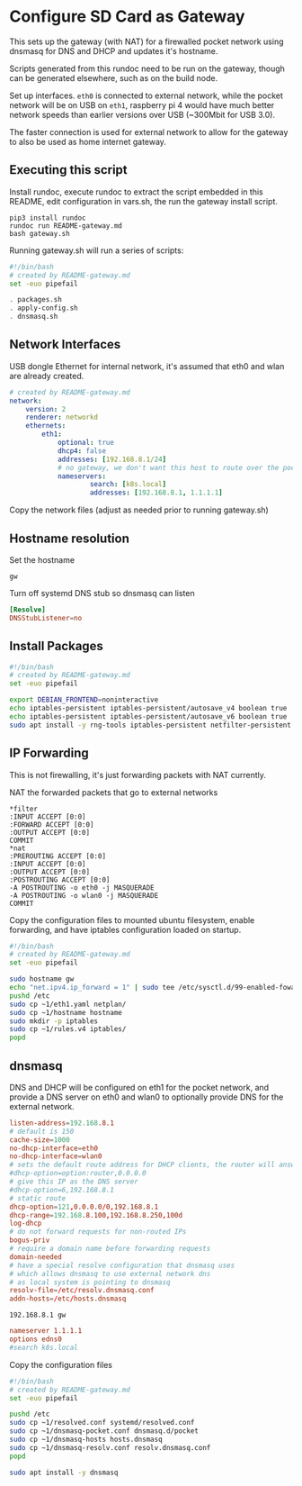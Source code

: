 # Configure SD Card as Gateway

This sets up the gateway (with NAT) for a firewalled pocket network using dnsmasq for DNS and DHCP and updates it's hostname.

Scripts generated from this rundoc need to be run on the gateway, though can be generated elsewhere, such as on the build node.

Set up interfaces.  `eth0` is connected to external network, while the pocket network will be on USB on `eth1`, raspberry pi 4 would have much better network speeds than earlier versions over USB (~300Mbit for USB 3.0).

The faster connection is used for external network to allow for the gateway to also be used as home internet gateway.

## Executing this script

Install rundoc, execute rundoc to extract the script embedded in this README, edit configuration in vars.sh, the run the gateway install script.

```
pip3 install rundoc
rundoc run README-gateway.md
bash gateway.sh
```

Running gateway.sh will run a series of scripts:
```create-file:gateway.sh
#!/bin/bash
# created by README-gateway.md
set -euo pipefail

. packages.sh
. apply-config.sh
. dnsmasq.sh
```

## Network Interfaces

USB dongle Ethernet for internal network, it's assumed that eth0 and wlan are already created.
```create-file:eth1.yaml
# created by README-gateway.md
network:
    version: 2
    renderer: networkd
    ethernets:
        eth1:
            optional: true
            dhcp4: false
            addresses: [192.168.8.1/24]
            # no gateway, we don't want this host to route over the pocket
            nameservers:
                    search: [k8s.local]
                    addresses: [192.168.8.1, 1.1.1.1]
```

Copy the network files (adjust as needed prior to running gateway.sh)

## Hostname resolution

Set the hostname

```create-file:hostname
gw
```

Turn off systemd DNS stub so dnsmasq can listen 
```create-file:disable-stub-listener.conf
[Resolve]
DNSStubListener=no
```

## Install Packages

```create-file:packages.sh
#!/bin/bash
# created by README-gateway.md
set -euo pipefail

export DEBIAN_FRONTEND=noninteractive
echo iptables-persistent iptables-persistent/autosave_v4 boolean true | sudo debconf-set-selections
echo iptables-persistent iptables-persistent/autosave_v6 boolean true | sudo debconf-set-selections
sudo apt install -y rng-tools iptables-persistent netfilter-persistent
```

## IP Forwarding

This is not firewalling, it's just forwarding packets with NAT currently.

NAT the forwarded packets that go to external networks
```create-file:rules.v4
*filter
:INPUT ACCEPT [0:0]
:FORWARD ACCEPT [0:0]
:OUTPUT ACCEPT [0:0]
COMMIT
*nat
:PREROUTING ACCEPT [0:0]
:INPUT ACCEPT [0:0]
:OUTPUT ACCEPT [0:0]
:POSTROUTING ACCEPT [0:0]
-A POSTROUTING -o eth0 -j MASQUERADE
-A POSTROUTING -o wlan0 -j MASQUERADE
COMMIT
```

Copy the configuration files to mounted ubuntu filesystem, enable forwarding, and have iptables configuration loaded on startup.
```create-file:apply-config.sh
#!/bin/bash
# created by README-gateway.md
set -euo pipefail

sudo hostname gw
echo "net.ipv4.ip_forward = 1" | sudo tee /etc/sysctl.d/99-enabled-fowarding.conf > /dev/null
pushd /etc
sudo cp ~1/eth1.yaml netplan/
sudo cp ~1/hostname hostname
sudo mkdir -p iptables
sudo cp ~1/rules.v4 iptables/
popd
```


## dnsmasq

DNS and DHCP will be configured on eth1 for the pocket network, and provide a DNS server on eth0 and wlan0 to optionally provide DNS for the external network.

```create-file:dnsmasq-pocket.conf
listen-address=192.168.8.1
# default is 150
cache-size=1000
no-dhcp-interface=eth0
no-dhcp-interface=wlan0
# sets the default route address for DHCP clients, the router will answer
#dhcp-option=option:router,0.0.0.0
# give this IP as the DNS server
#dhcp-option=6,192.168.8.1
# static route
dhcp-option=121,0.0.0.0/0,192.168.8.1
dhcp-range=192.168.8.100,192.168.8.250,100d
log-dhcp
# do not forward requests for non-routed IPs
bogus-priv
# require a domain name before forwarding requests
domain-needed
# have a special resolve configuration that dnsmasq uses
# which allows dnsmasq to use external network dns
# as local system is pointing to dnsmasq
resolv-file=/etc/resolv.dnsmasq.conf
addn-hosts=/etc/hosts.dnsmasq
```

```create-file:dnsmasq-hosts
192.168.8.1 gw
```

```create-file:dnsmasq-resolv.conf
nameserver 1.1.1.1
options edns0
#search k8s.local
```

Copy the configuration files
```create-file:dnsmasq.sh
#!/bin/bash
# created by README-gateway.md
set -euo pipefail

pushd /etc
sudo cp ~1/resolved.conf systemd/resolved.conf
sudo cp ~1/dnsmasq-pocket.conf dnsmasq.d/pocket
sudo cp ~1/dnsmasq-hosts hosts.dnsmasq
sudo cp ~1/dnsmasq-resolv.conf resolv.dnsmasq.conf
popd

sudo apt install -y dnsmasq
```
